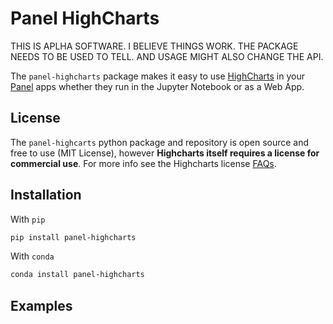 # Panel HighCharts

THIS IS APLHA SOFTWARE. I BELIEVE THINGS WORK. THE PACKAGE NEEDS TO BE USED TO TELL. AND USAGE MIGHT ALSO CHANGE THE API.

The `panel-highcharts` package makes it easy to use [HighCharts](https://www.highcharts.com/) in your [Panel](https://panel.holoviz.org) apps whether they run in the Jupyter Notebook or as a Web App.

## License

The `panel-highcarts` python package and repository is open source and free to use (MIT License), however **Highcharts itself requires a license for commercial use**. For more info see the Highcharts license [FAQs](https://shop.highsoft.com/faq).

## Installation

With `pip`

```bash
pip install panel-highcharts
```

With `conda`

```bash
conda install panel-highcharts
```

## Examples

